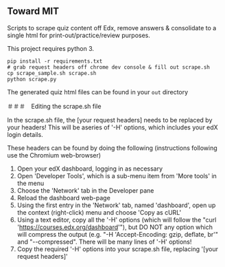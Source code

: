 ## Toward MIT

Scripts to scrape quiz content off Edx, remove answers & consolidate to a single html for print-out/practice/review purposes.

This project requires python 3.

```
pip install -r requirements.txt
# grab request headers off chrome dev console & fill out scrape.sh
cp scrape_sample.sh scrape.sh
python scrape.py
```

The generated quiz html files can be found in your `out` directory

＃＃＃　Editing the scrape.sh file

In the scrape.sh file, the [your request headers] needs to be replaced by your headers!
This will be aseries of '-H' options, which includes your edX login details.

These headers can be found by doing the following
(instructions following use the Chromium web-browser)

1. Open your edX dashboard, logging in as necessary
2. Open 'Developer Tools', which is a sub-menu item from 'More tools' in the menu
3. Choose the 'Network' tab in the Developer pane
4. Reload the dashboard web-page
5. Using the first entry in the 'Network' tab, named 'dashboard', open up the context (right-click) menu and choose 'Copy as cURL'
6. Using a text editor, copy all the '-H' options (which will follow the "curl 'https://courses.edx.org/dashboard'"), but DO NOT any option which will compress the output (e.g. "-H 'Accept-Encoding: gzip, deflate, br'" and "--compressed". There will be many lines of '-H' options!
7. Copy the required '-H' options into your scrape.sh file, replacing '[your request headers]'
